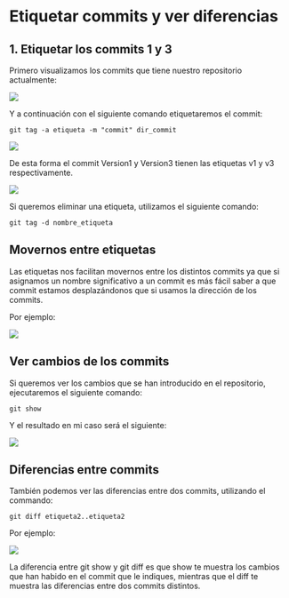 # Etiquetar commits y ver diferencias

## 1. Etiquetar los commits 1 y 3

Primero visualizamos los commits que tiene nuestro repositorio actualmente: 

![](log%20oneline%20all.png)

Y a continuación con el siguiente comando etiquetaremos el commit: 

~~~
git tag -a etiqueta -m "commit" dir_commit
~~~

![](tag%20v1%20v3.png)

De esta forma el commit Version1 y Version3 tienen las etiquetas v1 y v3 respectivamente.

![](etiquetas.png)

Si queremos eliminar una etiqueta, utilizamos el siguiente comando:

~~~
git tag -d nombre_etiqueta
~~~

## Movernos entre etiquetas

Las etiquetas nos facilitan movernos entre los distintos commits ya que si asignamos un nombre significativo a un commit es más fácil saber a que commit estamos desplazándonos que si usamos la dirección de los commits.

Por ejemplo: 

![](checkout%20v3.png)

## Ver cambios de los commits

Si queremos ver los cambios que se han introducido en el repositorio, ejecutaremos el siguiente comando:

~~~
git show
~~~

Y el resultado en mi caso será el siguiente:

![](show.png)

## Diferencias entre commits

También podemos ver las diferencias entre dos commits, utilizando el commando: 

~~~
git diff etiqueta2..etiqueta2
~~~

Por ejemplo: 

![](diff.png)

La diferencia entre git show y git diff es que show te muestra los cambios que han habido en el commit que le indiques, mientras que el diff te muestra las diferencias entre dos commits distintos.
